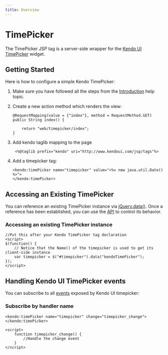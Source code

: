```yaml
---
title: Overview
---
```


# TimePicker

The TimePicker JSP tag is a server-side wrapper for the [Kendo UI TimePicker](/api/web/timepicker) widget.

## Getting Started

Here is how to configure a simple Kendo TimePicker:

1.  Make sure you have followed all the steps from the [Introduction](/using-kendo-with/jsp/introduction) help topic.

2.  Create a new action method which renders the view:

        @RequestMapping(value = {"index"}, method = RequestMethod.GET)
        public String index() {

            return "web/timepicker/index";
        }

3. Add kendo taglib mapping to the page

        <%@taglib prefix="kendo" uri="http://www.kendoui.com/jsp/tags"%>

4.  Add a timepicker tag:

        <kendo:timePicker name="timepicker" value="<%= new java.util.Date() %>">
        </kendo:timePicker>

## Accessing an Existing TimePicker

You can reference an existing TimePicker instance via [jQuery.data()](http://api.jquery.com/jQuery.data/).
Once a reference has been established, you can use the [API](/api/web/timepicker#methods) to control its behavior.

### Accessing an existing TimePicker instance

    //Put this after your Kendo TimePicker tag declaration
    <script>
    $(function() {
        // Notice that the Name() of the timepicker is used to get its client-side instance
        var timepicker = $("#timepicker").data("kendoTimePicker");
    });
    </script>

## Handling Kendo UI TimePicker events

You can subscribe to all [events](/api/web/timepicker#events) exposed by Kendo UI timepicker:

### Subscribe by handler name

    <kendo:timePicker name="timepicker" change="timepicker_change"></kendo:timePicker>

    <script>
        function timepicker_change() {
            //Handle the change event
        }
    </script>
